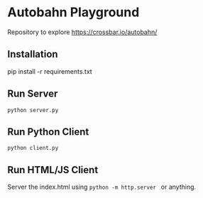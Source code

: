 # Autobahn Playground
Repository to explore https://crossbar.io/autobahn/

## Installation
pip install -r requirements.txt

## Run Server 
``` python server.py ```

## Run Python Client
``` python client.py ```

## Run HTML/JS Client
Server the index.html using  ``` python -m http.server  ``` or anything.

